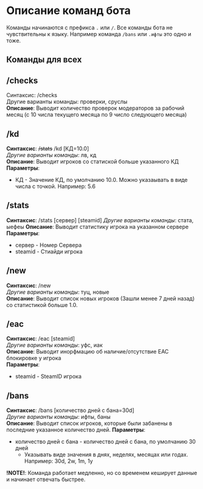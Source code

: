 # Описание команд бота

Команды начинаются с префикса `.` или `/`. Все команды бота не чувствительны к языку. Например команда `/bans` или `.ифты` это одно и тоже.

## Команды для всех

## /checks
Синтаксис: /checks  
Другие варианты команды: проверки, сруслы  
**Описание**: Выводит количество проверок модераторов за рабочий месяц (с 10 числа текущего месяца по 9 число следующего месяца)

## /kd
**Синтаксис**: ~~/stats~~ /kd [КД=10.0]  
*Другие варианты команды*: лв, кд  
**Описание**: Выводит игроков со статиской больше указанного КД  
**Параметры**:
* КД - Значение КД, по умолчанию 10.0. Можно указаывать в виде числа с точкой. Например: 5.6

## /stats
**Синтаксис**: /stats [сервер] [steamid]
*Другие варианты команды*: стата, ыефеы
**Описание**: Выводит статистику игрока на указанном сервере
**Параметры**:
* сервер - Номер Сервера
* steamid - Стиайди игрока

## /new
**Синтаксис**: /new  
*Другие варианты команды*: туц, новые  
**Описание**: Выводит список новых игроков (Зашли менее 7 дней назад) со статистикой больше 1.0. 

## /eac
**Синтаксис**: /eac [steamid]  
*Другие варианты команды*: уфс, иак  
**Описание**: Выводит инорфмацию об наличие/отсутствие EAC блокировке у игрока  
**Параметры**:
* steamid - SteamID игрока

## /bans
**Синтаксис**: /bans [количество дней с бана=30d]  
*Другие варианты команды*: ифты, баны  
**Описание**: Выводит список игроков, которые были забанены в последние указанное количество дней.
**Параметры**:
* количество дней с бана - количество дней с бана, по умолчанию 30 дней
  * Указывать виде значения в днях, неделях, месяцах или годах. Например: 30d, 2w, 1m, 1y

**!NOTE!**: Команда работает медленно, но со временем кеширует данные и начинает отвечать быстрее.




